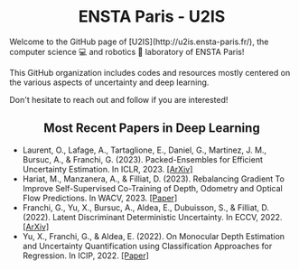<div align="center">
  <h1>ENSTA Paris - U2IS</h1>
</div>
Welcome to the GitHub page of [U2IS](http://u2is.ensta-paris.fr/), the computer science 💻 and robotics 🤖 laboratory of ENSTA Paris!

This GitHub organization includes codes and resources mostly centered on the various aspects of uncertainty and deep learning.

Don't hesitate to reach out and follow if you are interested!

<div align="center">
  <h2> Most Recent Papers in Deep Learning </h2>
</div>

- Laurent, O., Lafage, A., Tartaglione, E., Daniel, G., Martinez, J. M., Bursuc, A., & Franchi, G. (2023). Packed-Ensembles for Efficient Uncertainty Estimation. In ICLR, 2023. [[ArXiv]](https://arxiv.org/pdf/2210.09184.pdf)
- Hariat, M., Manzanera, A., & Filliat, D. (2023). Rebalancing Gradient To Improve Self-Supervised Co-Training of Depth, Odometry and Optical Flow Predictions. In WACV, 2023. [[Paper]](https://hal.science/hal-03964607/file/wacv23.pdf)
- Franchi, G., Yu, X., Bursuc, A., Aldea, E., Dubuisson, S., & Filliat, D. (2022). Latent Discriminant Deterministic Uncertainty. In ECCV, 2022. [[ArXiv]](https://arxiv.org/pdf/2207.10130.pdf)
- Yu, X., Franchi, G., & Aldea, E. (2022). On Monocular Depth Estimation and Uncertainty Quantification using Classification Approaches for Regression. In ICIP, 2022. [[Paper]](https://hal.science/hal-03775941/document)
